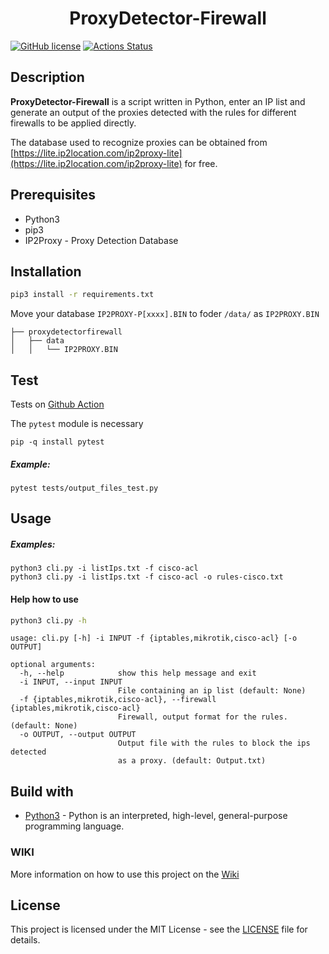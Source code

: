 <h1 align="center">
  ProxyDetector-Firewall
  
</h1>


  [![GitHub license](https://img.shields.io/badge/license-MIT-blue.svg)](https://github.com/Juvenal-Yescas/ProxyDetector-Firewall/blob/master/LICENSE)
  [![Actions Status](https://github.com/Juvenal-Yescas/ProxyDetector-Firewall/workflows/Build/badge.svg)](https://github.com/Juvenal-Yescas/ProxyDetector-Firewall/actions)

## Description

**ProxyDetector-Firewall** is a script written in Python, enter an IP list and generate an output of the proxies detected with the rules for different firewalls to be applied directly.

The database used to recognize proxies can be obtained from [https://lite.ip2location.com/ip2proxy-lite](https://lite.ip2location.com/ip2proxy-lite) for free.

## Prerequisites

* Python3 
* pip3
* IP2Proxy - Proxy Detection Database

## Installation

```bash
pip3 install -r requirements.txt
```

Move your database `IP2PROXY-P[xxxx].BIN` to foder `/data/` as `IP2PROXY.BIN`
```
├── proxydetectorfirewall
│   ├── data
│   │   └── IP2PROXY.BIN
```
## Test

Tests on [Github Action](https://github.com/Juvenal-Yescas/ip2location-action/actions)

The `pytest` module is necessary

```
pip -q install pytest
```
##### Example:
```
pytest tests/output_files_test.py
```
## Usage

##### Examples: 
```
python3 cli.py -i listIps.txt -f cisco-acl
python3 cli.py -i listIps.txt -f cisco-acl -o rules-cisco.txt
```

#### Help how to use

```bash
python3 cli.py -h
```

```
usage: cli.py [-h] -i INPUT -f {iptables,mikrotik,cisco-acl} [-o OUTPUT]

optional arguments:
  -h, --help            show this help message and exit
  -i INPUT, --input INPUT
                        File containing an ip list (default: None)
  -f {iptables,mikrotik,cisco-acl}, --firewall {iptables,mikrotik,cisco-acl}
                        Firewall, output format for the rules. (default: None)
  -o OUTPUT, --output OUTPUT
                        Output file with the rules to block the ips detected
                        as a proxy. (default: Output.txt)
```

## Build with

* [Python3](https://www.python.org/download/releases/3.0/) - Python is an interpreted, high-level, general-purpose programming language. 

### WIKI 

More information on how to use this project on the  [Wiki](https://github.com/Juvenal-Yescas/ip2location-action/wiki)

## License

This project is licensed under the MIT License - see the [LICENSE](LICENSE) file for details.
